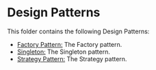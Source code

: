 # Design Patterns

This folder contains the following Design Patterns:

* [Factory Pattern:](https://github.com/Carla-de-Beer/Java-Projects/tree/master/design-patterns/factory-pattern) The Factory pattern.
* [Singleton:](https://github.com/Carla-de-Beer/Java-Projects/tree/master/design-patterns/singleton) The Singleton pattern.
* [Strategy Pattern:](https://github.com/Carla-de-Beer/Java-Projects/tree/master/design-patterns/strategy-pattern) The Strategy pattern.
